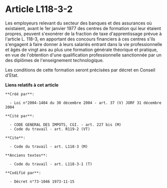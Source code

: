 # Article L118-3-2

Les employeurs relevant du secteur des banques et des assurances où existaient, avant le 1er janvier 1977 des centres de
formation qui leur étaient propres, peuvent s'exonérer de la fraction de taxe d'apprentissage prévue à l'article L. 118-3, en
apportant des concours financiers à ces centres s'ils s'engagent à faire donner à leurs salariés entrant dans la vie
professionnelle et âgés de vingt ans au plus une formation générale théorique et pratique, en vue de l'obtention d'une
qualification professionnelle sanctionnée par un des diplômes de l'enseignement technologique.

Les conditions de cette formation seront précisées par décret en Conseil d'Etat.

**Liens relatifs à cet article**

	**Créé par**:

	  - Loi n°2004-1484 du 30 décembre 2004 - art. 37 (V) JORF 31 décembre 2004

	**Cité par**:

	  - CODE GENERAL DES IMPOTS, CGI. - art. 227 bis (M)
	  - Code du travail - art. R119-2 (VT)

	**Cite**:

	  - Code du travail - art. L118-3 (M)

	**Anciens textes**:

	  - Code du travail - art. L118-3-1 (T)

	**Codifié par**:

	  - Décret n°73-1046 1973-11-15
